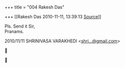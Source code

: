 +++
title = "004 Rakesh Das"

+++
[[Rakesh Das	2010-11-11, 13:39:13 [Source](https://groups.google.com/g/bvparishat/c/MsAC6Xw6GkU)]]



Pls. Send it Sir,  
Pranams.  
  

2010/11/11 SHRINIVASA VARAKHEDI \<[shri...@gmail.com]()\>





